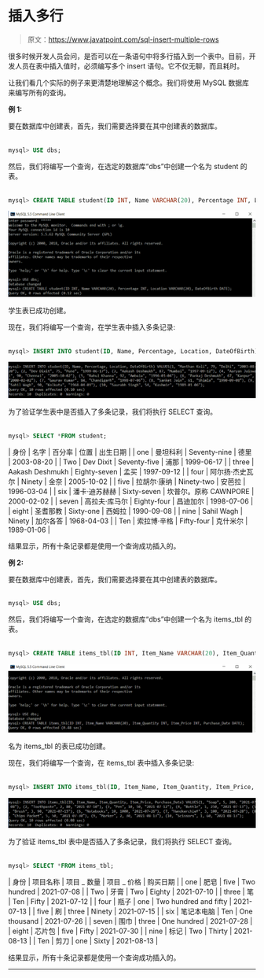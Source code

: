 # 插入多行

> 原文：<https://www.javatpoint.com/sql-insert-multiple-rows>

很多时候开发人员会问，是否可以在一条语句中将多行插入到一个表中。目前，开发人员在表中插入值时，必须编写多个 insert 语句。它不仅无聊，而且耗时。

让我们看几个实际的例子来更清楚地理解这个概念。我们将使用 MySQL 数据库来编写所有的查询。

**例 1:**

要在数据库中创建表，首先，我们需要选择要在其中创建表的数据库。

```sql

mysql> USE dbs;

```

然后，我们将编写一个查询，在选定的数据库“dbs”中创建一个名为 student 的表。

```sql

mysql> CREATE TABLE student(ID INT, Name VARCHAR(20), Percentage INT, Location VARCHAR(20), DateOfBirth DATE);

```

![SQL INSERT Multiple Rows](img/1bea621fa5f72ac9c5e9f814b0505da8.png)

学生表已成功创建。

现在，我们将编写一个查询，在学生表中插入多条记录:

```sql

mysql> INSERT INTO student(ID, Name, Percentage, Location, DateOfBirth) VALUES(1, "Manthan Koli", 79, "Delhi", "2003-08-20"), (2, "Dev Dixit", 75, "Pune", "1999-06-17"), (3, "Aakash Deshmukh", 87, "Mumbai", "1997-09-12"), (4, "Aaryan Jaiswal", 90, "Chennai", "2005-10-02"), (5, "Rahul Khanna", 92, "Ambala", "1996-03-04"), (6, "Pankaj Deshmukh", 67, "Kanpur", "2000-02-02"), (7, "Gaurav Kumar", 84, "Chandigarh", "1998-07-06"), (8, "Sanket Jain", 61, "Shimla", "1990-09-08"), (9, "Sahil Wagh", 90, "Kolkata", "1968-04-03"), (10, "Saurabh Singh", 54, "Kashmir", "1989-01-06");

```

![SQL INSERT Multiple Rows](img/66e9ce73ee0df20a9cf6299f3d310889.png)

为了验证学生表中是否插入了多条记录，我们将执行 SELECT 查询。

```sql

mysql> SELECT *FROM student;

```

| 身份 | 名字 | 百分率 | 位置 | 出生日期 |
| one | 曼坦科利 | Seventy-nine | 德里 | 2003-08-20 |
| Two | Dev Dixit | Seventy-five | 浦那 | 1999-06-17 |
| three | Aakash Deshmukh | Eighty-seven | 孟买 | 1997-09-12 |
| four | 阿尔扬·杰史瓦尔 | Ninety | 金奈 | 2005-10-02 |
| five | 拉胡尔·康纳 | Ninety-two | 安芭拉 | 1996-03-04 |
| six | 潘卡·迪苏赫赫 | Sixty-seven | 坎普尔。原称 CAWNPORE | 2000-02-02 |
| seven | 高拉夫·库马尔 | Eighty-four | 昌迪加尔 | 1998-07-06 |
| eight | 圣耆那教 | Sixty-one | 西姆拉 | 1990-09-08 |
| nine | Sahil Wagh | Ninety | 加尔各答 | 1968-04-03 |
| Ten | 索拉博·辛格 | Fifty-four | 克什米尔 | 1989-01-06 |

结果显示，所有十条记录都是使用一个查询成功插入的。

**例 2:**

要在数据库中创建表，首先，我们需要选择要在其中创建表的数据库。

```sql

mysql> USE dbs;

```

然后，我们将编写一个查询，在选定的数据库“dbs”中创建一个名为 items_tbl 的表。

```sql

mysql> CREATE TABLE items_tbl(ID INT, Item_Name VARCHAR(20), Item_Quantity INT, Item_Price INT, Purchase_Date DATE);

```

![SQL INSERT Multiple Rows](img/d6a40434e316a1da26c40c4ab13ebd64.png)

名为 items_tbl 的表已成功创建。

现在，我们将编写一个查询，在 items_tbl 表中插入多条记录:

```sql

mysql> INSERT INTO items_tbl(ID, Item_Name, Item_Quantity, Item_Price, Purchase_Date) VALUES(1, "Soap", 5, 200, "2021-07-08"), (2, "Toothpaste", 2, 80, "2021-07-10"), (3, "Pen", 10, 50, "2021-07-12"), (4, "Bottle", 1, 250, "2021-07-13"), (5, "Brush", 3, 90, "2021-07-15"), (6, "Notebooks", 10, 1000, "2021-07-26"), (7, "Handkerchief", 3, 100, "2021-07-28"), (8, "Chips Packet", 5, 50, "2021-07-30"), (9, "Marker", 2, 30, "2021-08-13"), (10, "Scissors", 1, 60, "2021-08-13");

```

![SQL INSERT Multiple Rows](img/8e567bc51eb7d1e8807a40429af8b5da.png)

为了验证 items_tbl 表中是否插入了多条记录，我们将执行 SELECT 查询。

```sql

mysql> SELECT *FROM items_tbl;

```

| 身份 | 项目名称 | 项目 _ 数量 | 项目 _ 价格 | 购买日期 |
| one | 肥皂 | five | Two hundred | 2021-07-08 |
| Two | 牙膏 | Two | Eighty | 2021-07-10 |
| three | 笔 | Ten | Fifty | 2021-07-12 |
| four | 瓶子 | one | Two hundred and fifty | 2021-07-13 |
| five | 刷 | three | Ninety | 2021-07-15 |
| six | 笔记本电脑 | Ten | One thousand | 2021-07-26 |
| seven | 围巾 | three | One hundred | 2021-07-28 |
| eight | 芯片包 | five | Fifty | 2021-07-30 |
| nine | 标记 | Two | Thirty | 2021-08-13 |
| Ten | 剪刀 | one | Sixty | 2021-08-13 |

结果显示，所有十条记录都是使用一个查询成功插入的。

* * *